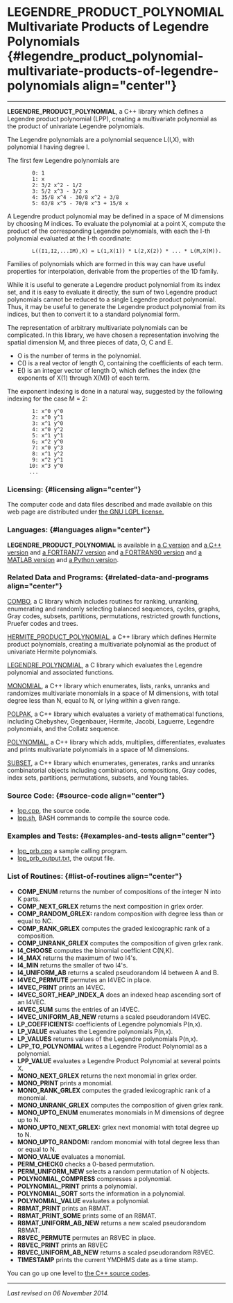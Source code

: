 LEGENDRE\_PRODUCT\_POLYNOMIAL\
Multivariate Products of Legendre Polynomials {#legendre_product_polynomial-multivariate-products-of-legendre-polynomials align="center"}
=============================================

------------------------------------------------------------------------

**LEGENDRE\_PRODUCT\_POLYNOMIAL**, a C++ library which defines a
Legendre product polynomial (LPP), creating a multivariate polynomial as
the product of univariate Legendre polynomials.

The Legendre polynomials are a polynomial sequence L(I,X), with
polynomial I having degree I.

The first few Legendre polynomials are

            0: 1
            1: x
            2: 3/2 x^2 - 1/2
            3: 5/2 x^3 - 3/2 x
            4: 35/8 x^4 - 30/8 x^2 + 3/8
            5: 63/8 x^5 - 70/8 x^3 + 15/8 x
          

A Legendre product polynomial may be defined in a space of M dimensions
by choosing M indices. To evaluate the polynomial at a point X, compute
the product of the corresponding Legendre polynomials, with each the
I-th polynomial evaluated at the I-th coordinate:

            L((I1,I2,...IM),X) = L(1,X(1)) * L(2,X(2)) * ... * L(M,X(M)).
          

Families of polynomials which are formed in this way can have useful
properties for interpolation, derivable from the properties of the 1D
family.

While it is useful to generate a Legendre product polynomial from its
index set, and it is easy to evaluate it directly, the sum of two
Legendre product polynomials cannot be reduced to a single Legendre
product polynomial. Thus, it may be useful to generate the Legendre
product polynomial from its indices, but then to convert it to a
standard polynomial form.

The representation of arbitrary multivariate polynomials can be
complicated. In this library, we have chosen a representation involving
the spatial dimension M, and three pieces of data, O, C and E.

-   O is the number of terms in the polynomial.
-   C() is a real vector of length O, containing the coefficients of
    each term.
-   E() is an integer vector of length O, which defines the index (the
    exponents of X(1) through X(M)) of each term.

The exponent indexing is done in a natural way, suggested by the
following indexing for the case M = 2:

            1: x^0 y^0  
            2: x^0 y^1
            3: x^1 y^0
            4: x^0 y^2
            5: x^1 y^1
            6; x^2 y^0
            7: x^0 y^3
            8: x^1 y^2
            9: x^2 y^1
           10: x^3 y^0
           ...
          

### Licensing: {#licensing align="center"}

The computer code and data files described and made available on this
web page are distributed under [the GNU LGPL
license.](../../txt/gnu_lgpl.txt)

### Languages: {#languages align="center"}

**LEGENDRE\_PRODUCT\_POLYNOMIAL** is available in [a C
version](../../c_src/legendre_product_polynomial/legendre_product_polynomial.md)
and [a C++
version](../../master/legendre_product_polynomial/legendre_product_polynomial.md)
and [a FORTRAN77
version](../../f77_src/legendre_product_polynomial/legendre_product_polynomial.md)
and [a FORTRAN90
version](../../f_src/legendre_product_polynomial/legendre_product_polynomial.md)
and [a MATLAB
version](../../m_src/legendre_product_polynomial/legendre_product_polynomial.md)
and [a Python
version](../../py_src/legendre_product_polynomial/legendre_product_polynomial.md).

### Related Data and Programs: {#related-data-and-programs align="center"}

[COMBO](../../master/combo/combo.md), a C library which includes
routines for ranking, unranking, enumerating and randomly selecting
balanced sequences, cycles, graphs, Gray codes, subsets, partitions,
permutations, restricted growth functions, Pruefer codes and trees.

[HERMITE\_PRODUCT\_POLYNOMIAL](../../master/hermite_product_polynomial/hermite_product_polynomial.md),
a C++ library which defines Hermite product polynomials, creating a
multivariate polynomial as the product of univariate Hermite
polynomials.

[LEGENDRE\_POLYNOMIAL](../../master/legendre_polynomial/legendre_polynomial.md),
a C library which evaluates the Legendre polynomial and associated
functions.

[MONOMIAL](../../master/monomial/monomial.md), a C++ library which
enumerates, lists, ranks, unranks and randomizes multivariate monomials
in a space of M dimensions, with total degree less than N, equal to N,
or lying within a given range.

[POLPAK](../../master/polpak/polpak.md), a C++ library which
evaluates a variety of mathematical functions, including Chebyshev,
Gegenbauer, Hermite, Jacobi, Laguerre, Legendre polynomials, and the
Collatz sequence.

[POLYNOMIAL](../../master/polynomial/polynomial.md), a C++ library
which adds, multiplies, differentiates, evaluates and prints
multivariate polynomials in a space of M dimensions.

[SUBSET](../../master/subset/subset.md), a C++ library which
enumerates, generates, ranks and unranks combinatorial objects including
combinations, compositions, Gray codes, index sets, partitions,
permutations, subsets, and Young tables.

### Source Code: {#source-code align="center"}

-   [lpp.cpp](lpp.cpp), the source code.
-   [lpp.sh](lpp.sh), BASH commands to compile the source code.

### Examples and Tests: {#examples-and-tests align="center"}

-   [lpp\_prb.cpp](lpp_prb.cpp) a sample calling program.
-   [lpp\_prb\_output.txt](lpp_prb_output.txt), the output file.

### List of Routines: {#list-of-routines align="center"}

-   **COMP\_ENUM** returns the number of compositions of the integer N
    into K parts.
-   **COMP\_NEXT\_GRLEX** returns the next composition in grlex order.
-   **COMP\_RANDOM\_GRLEX:** random composition with degree less than or
    equal to NC.
-   **COMP\_RANK\_GRLEX** computes the graded lexicographic rank of a
    composition.
-   **COMP\_UNRANK\_GRLEX** computes the composition of given grlex
    rank.
-   **I4\_CHOOSE** computes the binomial coefficient C(N,K).
-   **I4\_MAX** returns the maximum of two I4's.
-   **I4\_MIN** returns the smaller of two I4's.
-   **I4\_UNIFORM\_AB** returns a scaled pseudorandom I4 between A
    and B.
-   **I4VEC\_PERMUTE** permutes an I4VEC in place.
-   **I4VEC\_PRINT** prints an I4VEC.
-   **I4VEC\_SORT\_HEAP\_INDEX\_A** does an indexed heap ascending sort
    of an I4VEC.
-   **I4VEC\_SUM** sums the entries of an I4VEC.
-   **I4VEC\_UNIFORM\_AB\_NEW** returns a scaled pseudorandom I4VEC.
-   **LP\_COEFFICIENTS:** coefficients of Legendre polynomials P(n,x).
-   **LP\_VALUE** evaluates the Legendre polynomials P(n,x).
-   **LP\_VALUES** returns values of the Legendre polynomials P(n,x).
-   **LPP\_TO\_POLYNOMIAL** writes a Legendre Product Polynomial as a
    polynomial.
-   **LPP\_VALUE** evaluates a Legendre Product Polynomial at several
    points X.
-   **MONO\_NEXT\_GRLEX** returns the next monomial in grlex order.
-   **MONO\_PRINT** prints a monomial.
-   **MONO\_RANK\_GRLEX** computes the graded lexicographic rank of a
    monomial.
-   **MONO\_UNRANK\_GRLEX** computes the composition of given grlex
    rank.
-   **MONO\_UPTO\_ENUM** enumerates monomials in M dimensions of degree
    up to N.
-   **MONO\_UPTO\_NEXT\_GRLEX:** grlex next monomial with total degree
    up to N.
-   **MONO\_UPTO\_RANDOM:** random monomial with total degree less than
    or equal to N.
-   **MONO\_VALUE** evaluates a monomial.
-   **PERM\_CHECK0** checks a 0-based permutation.
-   **PERM\_UNIFORM\_NEW** selects a random permutation of N objects.
-   **POLYNOMIAL\_COMPRESS** compresses a polynomial.
-   **POLYNOMIAL\_PRINT** prints a polynomial.
-   **POLYNOMIAL\_SORT** sorts the information in a polynomial.
-   **POLYNOMIAL\_VALUE** evaluates a polynomial.
-   **R8MAT\_PRINT** prints an R8MAT.
-   **R8MAT\_PRINT\_SOME** prints some of an R8MAT.
-   **R8MAT\_UNIFORM\_AB\_NEW** returns a new scaled pseudorandom R8MAT.
-   **R8VEC\_PERMUTE** permutes an R8VEC in place.
-   **R8VEC\_PRINT** prints an R8VEC
-   **R8VEC\_UNIFORM\_AB\_NEW** returns a scaled pseudorandom R8VEC.
-   **TIMESTAMP** prints the current YMDHMS date as a time stamp.

You can go up one level to [the C++ source codes](../cpp_src.md).

------------------------------------------------------------------------

*Last revised on 06 November 2014.*

